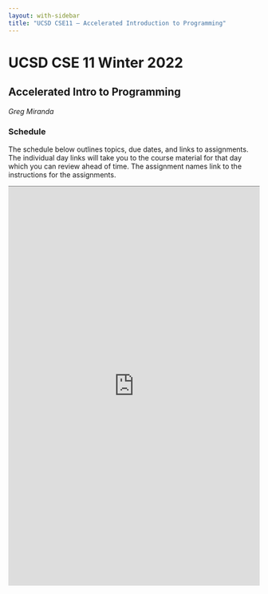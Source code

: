 ```yaml
---
layout: with-sidebar
title: "UCSD CSE11 – Accelerated Introduction to Programming"
---
```


# UCSD CSE 11 Winter 2022
## Accelerated Intro to Programming

_Greg Miranda_

<a id="b:disc"></a>
<h3>Schedule</h3>

The schedule below outlines topics, due dates, and links to assignments. The
individual day links will take you to the course material for that day which you
can review ahead of time. The assignment names link to the instructions for the
assignments.

<iframe style="border: none; border-top: 1px solid grey; border-spacing: 2px" src="https://docs.google.com/spreadsheets/d/e/2PACX-1vRHG7_9Gj90RIagZqPaCxMK2__AEayEC_pw5kl9WKYlhW9hhfOdlhoyFDgu3fu8sK7oFlV4-u0qg-Pj/pubhtml?gid=594704517&amp;single=true&amp;widget=true&amp;headers=false" width="100%" height="800px"></iframe>
